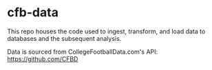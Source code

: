# cfb-data

This repo houses the code used to ingest, transform, and load data to databases and the subsequent analysis. 

Data is sourced from CollegeFootballData.com's API: https://github.com/CFBD
